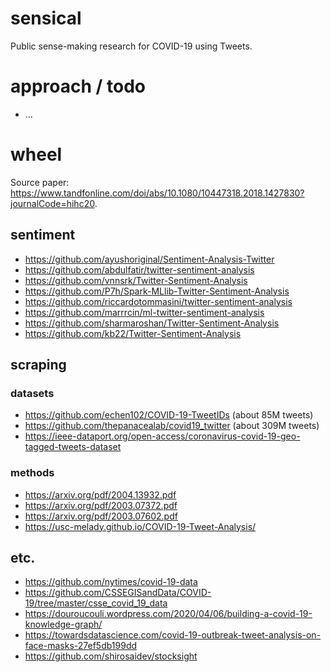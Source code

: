 # sensical
Public sense-making research for COVID-19 using Tweets.

# approach / todo

- ...

# wheel

Source paper:  https://www.tandfonline.com/doi/abs/10.1080/10447318.2018.1427830?journalCode=hihc20.

## sentiment

- https://github.com/ayushoriginal/Sentiment-Analysis-Twitter
- https://github.com/abdulfatir/twitter-sentiment-analysis
- https://github.com/vnnsrk/Twitter-Sentiment-Analysis
- https://github.com/P7h/Spark-MLlib-Twitter-Sentiment-Analysis
- https://github.com/riccardotommasini/twitter-sentiment-analysis
- https://github.com/marrrcin/ml-twitter-sentiment-analysis
- https://github.com/sharmaroshan/Twitter-Sentiment-Analysis
- https://github.com/kb22/Twitter-Sentiment-Analysis

## scraping

### datasets

- https://github.com/echen102/COVID-19-TweetIDs (about 85M tweets)
- https://github.com/thepanacealab/covid19_twitter (about 309M tweets)
- https://ieee-dataport.org/open-access/coronavirus-covid-19-geo-tagged-tweets-dataset

### methods

- https://arxiv.org/pdf/2004.13932.pdf
- https://arxiv.org/pdf/2003.07372.pdf
- https://arxiv.org/pdf/2003.07602.pdf
- https://usc-melady.github.io/COVID-19-Tweet-Analysis/

## etc.

- https://github.com/nytimes/covid-19-data
- https://github.com/CSSEGISandData/COVID-19/tree/master/csse_covid_19_data
- https://douroucouli.wordpress.com/2020/04/06/building-a-covid-19-knowledge-graph/
- https://towardsdatascience.com/covid-19-outbreak-tweet-analysis-on-face-masks-27ef5db199dd
- https://github.com/shirosaidev/stocksight

